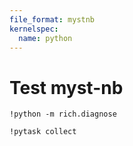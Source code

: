 ```yaml
---
file_format: mystnb
kernelspec:
  name: python
---
```


# Test myst-nb

```{code-cell}
!python -m rich.diagnose
```


```{code-cell}
!pytask collect
```
